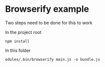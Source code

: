 # Browserify example

Two steps need to be done for this to work

In the project root

    npm install

In this folder

    odules/.bin/browserify main.js -o bundle.js
